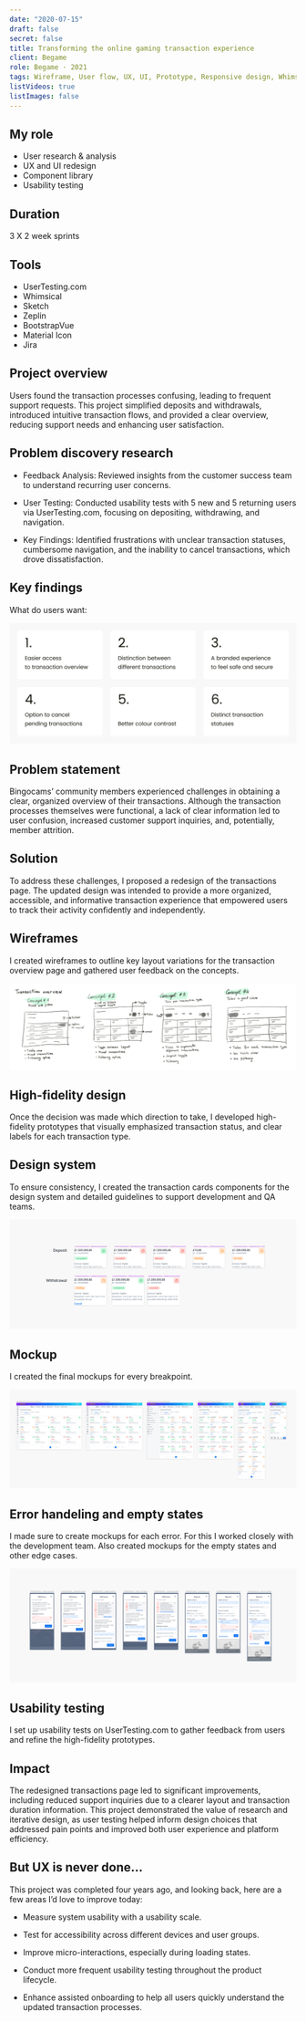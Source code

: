 ```yaml
---
date: "2020-07-15"
draft: false
secret: false
title: Transforming the online gaming transaction experience
client: Begame
role: Begame · 2021
tags: Wireframe, User flow, UX, UI, Prototype, Responsive design, Whimsical, Marwel app, Sketch, Zeplin, Jira
listVideos: true
listImages: false
---
```



## My role
- User research & analysis 
- UX and UI redesign 
- Component library
- Usability testing

## Duration
3 X 2 week sprints

## Tools
- UserTesting.com
- Whimsical
- Sketch
- Zeplin
- BootstrapVue
- Material Icon
- Jira

## Project overview
Users found the transaction processes confusing, leading to frequent support requests. 
This project simplified deposits and withdrawals, introduced intuitive transaction flows, and provided a clear overview, reducing support needs and enhancing user satisfaction.

## Problem discovery research
- Feedback Analysis: Reviewed insights from the customer success team to understand recurring user concerns.

- User Testing: Conducted usability tests with 5 new and 5 returning users via UserTesting.com, focusing on depositing, withdrawing, and navigation.

- Key Findings: Identified frustrations with unclear transaction statuses, cumbersome navigation, and the inability to cancel transactions, which drove dissatisfaction.

## Key findings
What do users want: 

![What do users want](/works/begame-transaction-history/Transaction_00.png "List of users' needs")

## Problem statement
Bingocams’ community members experienced challenges in obtaining a clear, organized overview of their transactions. Although the transaction processes themselves were functional, a lack of clear information led to user confusion, increased customer support inquiries, and, potentially, member attrition.

## Solution
To address these challenges, I proposed a redesign of the transactions page. The updated design was intended to provide a more organized, accessible, and informative transaction experience that empowered users to track their activity confidently and independently.

## Wireframes
I created wireframes to outline key layout variations for the transaction overview page and gathered user feedback on the concepts.

![Wireframes](/works/begame-transaction-history/Transaction_000.png "Transactions oerview page wireframes")

## High-fidelity design
Once the decision was made which direction to take, I developed high-fidelity prototypes that visually emphasized transaction status, and clear labels for each transaction type.

## Design system
To ensure consistency, I created the transaction cards components for the design system and detailed guidelines to support development and QA teams.

![Transaction history component](/works/begame-transaction-history/Transaction_002.png "Transaction cards in component library")

## Mockup
I created the final mockups for every breakpoint. 

![Breakpoints](/works/begame-transaction-history/Transaction_001.png "Preview of all breakpoints and how cards were set up")

## Error handeling and empty states
I made sure to create mockups for each error. For this I worked closely with the development team. Also created mockups for the empty states and other edge cases. 

![Unhappy flows](/works/begame-transaction-history/Transaction_003.png "Preview of all errors that can happen during deposit and withdrawal")

## Usability testing 
I set up usability tests on UserTesting.com to gather feedback from users and refine the high-fidelity prototypes.

## Impact
The redesigned transactions page led to significant improvements, including reduced support inquiries due to a clearer layout and transaction duration information. This project demonstrated the value of research and iterative design, as user testing helped inform design choices that addressed pain points and improved both user experience and platform efficiency.


## But UX is never done...
This project was completed four years ago, and looking back, here are a few areas I’d love to improve today:

- Measure system usability with a usability scale.

- Test for accessibility across different devices and user groups.

- Improve micro-interactions, especially during loading states.

- Conduct more frequent usability testing throughout the product lifecycle.

- Enhance assisted onboarding to help all users quickly understand the updated transaction processes.
